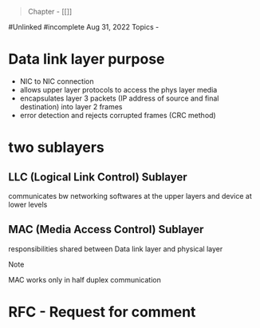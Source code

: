 >Chapter - [[]]

#Unlinked 
#incomplete 
Aug 31, 2022
Topics - 

# Data link layer purpose
- NIC to NIC connection
- allows upper layer protocols to access the phys layer media  
- encapsulates layer 3 packets (IP address of source and final destination) into layer 2 frames
- error detection and rejects corrupted frames (CRC method)

# two sublayers
## LLC (Logical Link Control) Sublayer
communicates bw networking softwares at the upper layers and device at lower levels

## MAC (Media Access Control) Sublayer
responsibilities shared between Data link layer and physical layer

>[!NOTE]
>MAC works only in half duplex communication


# RFC - Request for comment